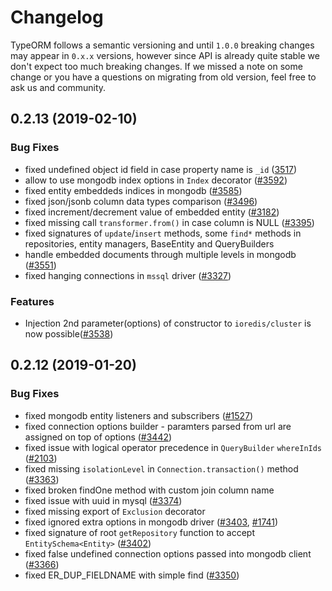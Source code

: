 # Changelog

TypeORM follows a semantic versioning and until `1.0.0` breaking changes may appear in `0.x.x` versions,
however since API is already quite stable we don't expect too much breaking changes.
If we missed a note on some change or you have a questions on migrating from old version,
feel free to ask us and community.

## 0.2.13 (2019-02-10)

### Bug Fixes

* fixed undefined object id field in case property name is `_id` ([3517](https://github.com/typeorm/typeorm/issues/3517))
* allow to use mongodb index options in `Index` decorator ([#3592](https://github.com/typeorm/typeorm/pull/3592))
* fixed entity embeddeds indices in mongodb ([#3585](https://github.com/typeorm/typeorm/pull/3585))
* fixed json/jsonb column data types comparison ([#3496](https://github.com/typeorm/typeorm/issues/3496))
* fixed increment/decrement value of embedded entity ([#3182](https://github.com/typeorm/typeorm/issues/3182))
* fixed missing call `transformer.from()` in case column is NULL ([#3395](https://github.com/typeorm/typeorm/issues/3395))
* fixed signatures of `update`/`insert` methods, some `find*` methods in repositories, entity managers, BaseEntity and QueryBuilders
* handle embedded documents through multiple levels in mongodb ([#3551](https://github.com/typeorm/typeorm/issues/3551))
* fixed hanging connections in `mssql` driver ([#3327](https://github.com/typeorm/typeorm/pull/3327))

### Features

* Injection 2nd parameter(options) of constructor to `ioredis/cluster` is now possible([#3538](https://github.com/typeorm/typeorm/issues/3538))

## 0.2.12 (2019-01-20)

### Bug Fixes

* fixed mongodb entity listeners and subscribers ([#1527](https://github.com/typeorm/typeorm/issues/1527))
* fixed connection options builder - paramters parsed from url are assigned on top of options ([#3442](https://github.com/typeorm/typeorm/pull/3442))
* fixed issue with logical operator precedence in `QueryBuilder` `whereInIds` ([#2103](https://github.com/typeorm/typeorm/issues/2103))
* fixed missing `isolationLevel` in `Connection.transaction()` method ([#3363](https://github.com/typeorm/typeorm/issues/3363))
* fixed broken findOne method with custom join column name
* fixed issue with uuid in mysql ([#3374](https://github.com/typeorm/typeorm/issues/3374))
* fixed missing export of `Exclusion` decorator
* fixed ignored extra options in mongodb driver ([#3403](https://github.com/typeorm/typeorm/pull/3403), [#1741](https://github.com/typeorm/typeorm/issues/1741))
* fixed signature of root `getRepository` function to accept `EntitySchema<Entity>` ([#3402](https://github.com/typeorm/typeorm/pull/3402))
* fixed false undefined connection options passed into mongodb client ([#3366](https://github.com/typeorm/typeorm/pull/3366))
* fixed ER_DUP_FIELDNAME with simple find ([#3350](https://github.com/typeorm/typeorm/issues/3350))
